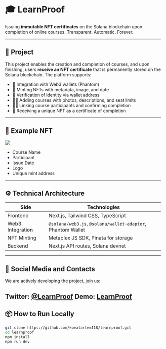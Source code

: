 # 🎓 LearnProof

Issuing **immutable NFT certificates** on the Solana blockchain upon completion of online courses. Transparent. Automatic. Forever.

---

## 🚀 Project

This project enables the creation and completion of courses, and upon finishing, users **receive an NFT certificate** that is permanently stored on the Solana blockchain. The platform supports:

- 🔗 Integration with Web3 wallets (Phantom)
- 🎨 Minting NFTs with metadata, image, and date
- 🧾 Verification of identity via wallet address
- 🧑‍🏫 Adding courses with photos, descriptions, and seat limits
- 🧑‍🎓 Linking course participants and confirming completion
- 📜 Receiving a unique NFT as a certificate of completion


---

## 📸 Example NFT

![](https://gateway.pinata.cloud/ipfs/QmZE5fmA69aXKqZwz7zqq9zyedB7qv4m59dyHPt5J8sRFW)

- Course Name
- Participant
- Issue Date
- Logo
- Unique mint address

---

## ⚙️ Technical Architecture

| Side          | Technologies                           |
|---------------|----------------------------------------|
| Frontend      | Next.js, Tailwind CSS, TypeScript      |
| Web3 Integration | `@solana/web3.js`, `@solana/wallet-adapter`, Phantom Wallet |
| NFT Minting   | Metaplex JS SDK, Pinata for storage     |
| Backend       | Next.js API routes, Solana devnet      |

---
## 📱 Social Media and Contacts
We are actively developing the project, join us:

Twitter: [@LearnProof](https://x.com/LearnProof)
Demo: [LearnProof](https://learnproof-git-deploy-kovalartem118s-projects.vercel.app?_vercel_share=NdXI7OB2P2vu2BMATHSLBmkPxAId4I1L)
---

## 📦 How to Run Locally

```bash
git clone https://github.com/kovalartem118/learnproof.git
cd learnproof
npm install
npm run dev
